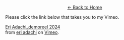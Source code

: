 <p style="text-align:center;">
  <a href="/">← Back to Home</a>
</p>

Please click the link below that takes you to my Vimeo.

[Eri Adachi_demoreel 2024](https://vimeo.com/946157469?share=copy)  
from [eri adachi](http://vimeo.com/user7848020) on [Vimeo](https://vimeo.com).
